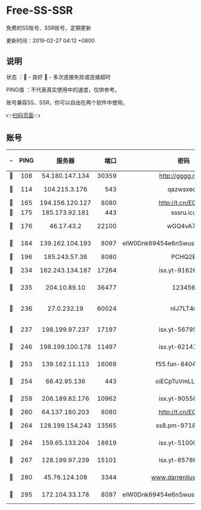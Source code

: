 # Free-SS-SSR

免费的SS账号、SSR账号，定期更新

更新时间：2019-02-27 04:12 +0800

## 说明

状态     ：🙂 - 良好 🙁 - 多次连接失败或连接超时

PING值   ：不代表真实使用中的速度，仅供参考。

账号兼容SS、SSR，你可以自由在两个软件中使用。

👉[扫码页面](https://liesauer.github.io/free-ss-ssr.github.io/)👈

## 账号

|-|PING|服务器|端口|密码|加密方式|区域|
|:----:|:----:|:-----:|-----:|:----:|:----:|:----:|
|🙂|108|54.180.147.134|30359|http://gggg.rocks|chacha20|KR|
|🙂|114|104.215.3.176|543|qazwsxedc|aes-256-gcm|JP|
|🙂|165|194.156.120.127|8080|http://t.cn/EGJIyrl|rc4-md5|RU|
|🙂|175|185.173.92.181|443|sssru.icu|rc4-md5|RU|
|🙂|176|46.17.43.2|22100|wGQ4vA7D|aes-256-gcm|RU|
|🙂|184|139.162.104.193|8097|eIW0Dnk69454e6nSwuspv9DmS201tQ0D|aes-256-cfb|JP|
|🙂|196|185.243.57.36|8080|PCHQ2E|rc4-md5|US|
|🙂|234|162.243.134.187|17264|isx.yt-91626213|aes-256-cfb|US|
|🙂|235|204.10.89.10|36477|123456|aes-256-cfb|US|
|🙂|236|27.0.232.19|60024|nIJ7LT4n|xchacha20-ietf-poly1305|HK|
|🙂|237|198.199.97.237|17197|isx.yt-56795890|aes-256-cfb|US|
|🙂|246|198.199.100.178|11497|isx.yt-62141946|aes-256-cfb|US|
|🙂|253|139.162.11.113|16068|f55.fun-84043831|aes-256-cfb|SG|
|🙂|254|66.42.95.136|443|oiECpTuVmLLxk4Ts|aes-256-cfb|US|
|🙂|259|206.189.82.176|10962|isx.yt-90558804|aes-256-cfb|SG|
|🙂|260|64.137.160.203|8080|http://t.cn/EGJIyrl|rc4-md5|CA|
|🙂|264|128.199.154.243|13565|ss8.pm-97184216|aes-256-cfb|SG|
|🙂|264|159.65.133.204|18619|isx.yt-51000018|aes-256-cfb|SG|
|🙂|267|128.199.97.239|15101|isx.yt-65786071|aes-256-cfb|SG|
|🙂|280|45.76.124.108|3344|www.darrenliuwei.com|aes-256-cfb|AU|
|🙂|295|172.104.33.178|8097|eIW0Dnk69454e6nSwuspv9DmS201tQ0D|aes-256-cfb|SG|
